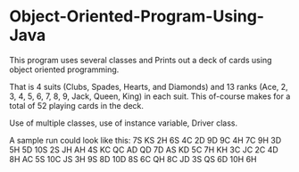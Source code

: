 # Object-Oriented-Program-Using-Java
This program uses several classes and Prints out a deck of cards using object oriented programming. 

That is 4 suits (Clubs, Spades, Hearts, and Diamonds) and 13 ranks (Ace, 2, 3, 4, 5, 6, 7, 8, 9, Jack, Queen, King) in each suit. 
This of-course makes for a total of 52 playing cards in the deck.

Use of multiple classes, use of instance variable, Driver class. 

A sample run could look like this: 
7S KS 2H 6S 4C 2D 9D 9C 4H 7C 9H 3D 5H 5D 10S 2S
JH AH 4S KC QC AD QD 7D AS KD 5C 7H KH 3C JC 2C
4D 8H AC 5S 10C JS 3H 9S 8D 10D 8S 6C QH 8C JD 3S
QS 6D 10H 6H
